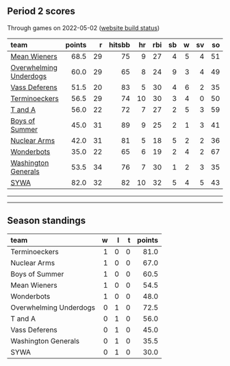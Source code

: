 

## Period 2 scores

Through games on 2022-05-02 ([website build status](https://github.com/brian-bot/pl-site/actions))


|team                                              | points|  r| hitsbb| hr| rbi| sb|  w| sv| so|   era|  whip|
|:-------------------------------------------------|------:|--:|------:|--:|---:|--:|--:|--:|--:|-----:|-----:|
|[Mean Wieners](./meanwieners)                     |   68.5| 29|     75|  9|  27|  4|  5|  4| 51| 2.333| 1.000|
|[Overwhelming Underdogs](./overwhelmingunderdogs) |   60.0| 29|     65|  8|  24|  9|  3|  4| 49| 1.649| 1.008|
|[Vass Deferens](./vassdeferens)                   |   51.5| 20|     83|  5|  30|  4|  6|  2| 35| 1.855| 1.053|
|[Terminoeckers](./terminoeckers)                  |   56.5| 29|     74| 10|  30|  3|  4|  0| 50| 3.255| 0.979|
|[T and A](./tanda)                                |   56.0| 22|     72|  7|  27|  2|  5|  3| 59| 3.000| 0.947|
|[Boys of Summer](./boysofsummer)                  |   45.0| 31|     89|  9|  25|  2|  1|  3| 41| 5.802| 1.711|
|[Nuclear Arms](./nucleararms)                     |   42.0| 31|     81|  5|  18|  5|  2|  2| 36| 3.098| 1.033|
|[Wonderbots](./wonderbots)                        |   35.0| 22|     65|  6|  19|  2|  4|  2| 67| 3.375| 1.200|
|[Washington Generals](./washingtongenerals)       |   53.5| 34|     76|  7|  30|  1|  2|  3| 35| 1.841| 1.023|
|[SYWA](./sywa)                                    |   82.0| 32|     82| 10|  32|  5|  4|  5| 43| 2.662| 0.824|

* * *
* * *

## Season standings


|team                   |  w|  l|  t| points|
|:----------------------|--:|--:|--:|------:|
|Terminoeckers          |  1|  0|  0|   81.0|
|Nuclear Arms           |  1|  0|  0|   67.0|
|Boys of Summer         |  1|  0|  0|   60.5|
|Mean Wieners           |  1|  0|  0|   54.5|
|Wonderbots             |  1|  0|  0|   48.0|
|Overwhelming Underdogs |  0|  1|  0|   72.5|
|T and A                |  0|  1|  0|   56.0|
|Vass Deferens          |  0|  1|  0|   45.0|
|Washington Generals    |  0|  1|  0|   35.5|
|SYWA                   |  0|  1|  0|   30.0|


